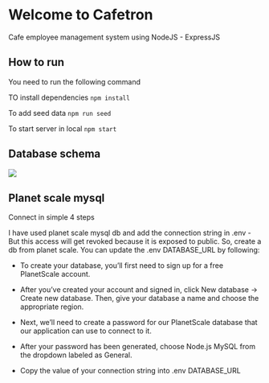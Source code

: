 # Welcome to Cafetron

Cafe employee management system using NodeJS - ExpressJS 

## How to run

You need to run the following command

TO install dependencies
```npm install```  

To add seed data
```npm run seed```

To start server in local
```npm start```


## Database schema

![](https://i.ibb.co/pQn7h1C/UML.png)

## Planet scale mysql

Connect in simple 4 steps

I have used planet scale mysql db and add the connection string in .env - But this access will get revoked because it is exposed to public. So, create a db from planet scale. You can update the .env DATABASE_URL by following:

- To create your database, you’ll first need to sign up for a free PlanetScale account.

- After you’ve created your account and signed in, click New database -> Create new database. Then, give your database a name and choose the appropriate region.

- Next, we’ll need to create a password for our PlanetScale database that our application can use to connect to it. 

- After your password has been generated, choose Node.js MySQL from the dropdown labeled as General. 

- Copy the value of your connection string into .env DATABASE_URL